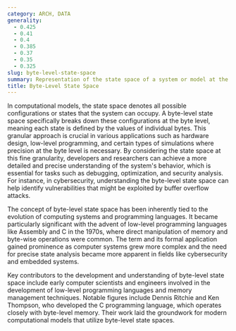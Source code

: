 ```yaml
---
category: ARCH, DATA
generality:
  - 0.425
  - 0.41
  - 0.4
  - 0.385
  - 0.37
  - 0.35
  - 0.325
slug: byte-level-state-space
summary: Representation of the state space of a system or model at the granularity of individual bytes, capturing every possible state a byte can assume within a computational context.
title: Byte-Level State Space
---
```


In computational models, the state space denotes all possible configurations or states that the system can occupy. A byte-level state space specifically breaks down these configurations at the byte level, meaning each state is defined by the values of individual bytes. This granular approach is crucial in various applications such as hardware design, low-level programming, and certain types of simulations where precision at the byte level is necessary. By considering the state space at this fine granularity, developers and researchers can achieve a more detailed and precise understanding of the system's behavior, which is essential for tasks such as debugging, optimization, and security analysis. For instance, in cybersecurity, understanding the byte-level state space can help identify vulnerabilities that might be exploited by buffer overflow attacks.

The concept of byte-level state space has been inherently tied to the evolution of computing systems and programming languages. It became particularly significant with the advent of low-level programming languages like Assembly and C in the 1970s, where direct manipulation of memory and byte-wise operations were common. The term and its formal application gained prominence as computer systems grew more complex and the need for precise state analysis became more apparent in fields like cybersecurity and embedded systems.

Key contributors to the development and understanding of byte-level state space include early computer scientists and engineers involved in the development of low-level programming languages and memory management techniques. Notable figures include Dennis Ritchie and Ken Thompson, who developed the C programming language, which operates closely with byte-level memory. Their work laid the groundwork for modern computational models that utilize byte-level state spaces.
